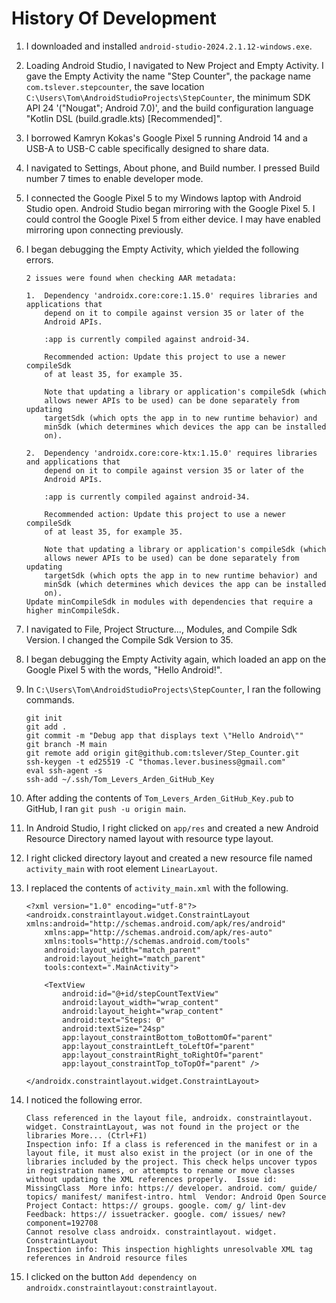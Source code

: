# History Of Development

1.  I downloaded and installed `android-studio-2024.2.1.12-windows.exe`.

2.  Loading Android Studio, I navigated to New Project and Empty Activity. I gave the Empty Activity the name "Step Counter", the package name `com.tslever.stepcounter`, the save location `C:\Users\Tom\AndroidStudioProjects\StepCounter`, the minimum SDK API 24 '("Nougat"; Android 7.0)', and the build configuration language "Kotlin DSL (build.gradle.kts) [Recommended]".

3.  I borrowed Kamryn Kokas's Google Pixel 5 running Android 14 and a USB-A to USB-C cable specifically designed to share data.

4.  I navigated to Settings, About phone, and Build number. I pressed Build number 7 times to enable developer mode.

5.  I connected the Google Pixel 5 to my Windows laptop with Android Studio open. Android Studio began mirroring with the Google Pixel 5. I could control the Google Pixel 5 from either device. I may have enabled mirroring upon connecting previously.

6.  I began debugging the Empty Activity, which yielded the following errors.

    ```
    2 issues were found when checking AAR metadata:

    1.  Dependency 'androidx.core:core:1.15.0' requires libraries and applications that
        depend on it to compile against version 35 or later of the
        Android APIs.

        :app is currently compiled against android-34.

        Recommended action: Update this project to use a newer compileSdk
        of at least 35, for example 35.

        Note that updating a library or application's compileSdk (which
        allows newer APIs to be used) can be done separately from updating
        targetSdk (which opts the app in to new runtime behavior) and
        minSdk (which determines which devices the app can be installed
        on).

    2.  Dependency 'androidx.core:core-ktx:1.15.0' requires libraries and applications that
        depend on it to compile against version 35 or later of the
        Android APIs.

        :app is currently compiled against android-34.

        Recommended action: Update this project to use a newer compileSdk
        of at least 35, for example 35.

        Note that updating a library or application's compileSdk (which
        allows newer APIs to be used) can be done separately from updating
        targetSdk (which opts the app in to new runtime behavior) and
        minSdk (which determines which devices the app can be installed
        on).
    Update minCompileSdk in modules with dependencies that require a higher minCompileSdk.
    ```

7.  I navigated to File, Project Structure..., Modules, and Compile Sdk Version. I changed the Compile Sdk Version to 35.

8.  I began debugging the Empty Activity again, which loaded an app on the Google Pixel 5 with the words, "Hello Android!".

9.  In `C:\Users\Tom\AndroidStudioProjects\StepCounter`, I ran the following commands.

    ```
    git init
    git add .
    git commit -m "Debug app that displays text \"Hello Android\""
    git branch -M main
    git remote add origin git@github.com:tslever/Step_Counter.git
    ssh-keygen -t ed25519 -C "thomas.lever.business@gmail.com"
    eval ssh-agent -s
    ssh-add ~/.ssh/Tom_Levers_Arden_GitHub_Key
    ```

10. After adding the contents of `Tom_Levers_Arden_GitHub_Key.pub` to GitHub, I ran `git push -u origin main`.

11. In Android Studio, I right clicked on `app/res` and created a new Android Resource Directory named layout with resource type layout.

12. I right clicked directory layout and created a new resource file named `activity_main` with root element `LinearLayout`.

13. I replaced the contents of `activity_main.xml` with the following.

    ```
    <?xml version="1.0" encoding="utf-8"?>
    <androidx.constraintlayout.widget.ConstraintLayout xmlns:android="http://schemas.android.com/apk/res/android"
        xmlns:app="http://schemas.android.com/apk/res-auto"
        xmlns:tools="http://schemas.android.com/tools"
        android:layout_width="match_parent"
        android:layout_height="match_parent"
        tools:context=".MainActivity">

        <TextView
            android:id="@+id/stepCountTextView"
            android:layout_width="wrap_content"
            android:layout_height="wrap_content"
            android:text="Steps: 0"
            android:textSize="24sp"
            app:layout_constraintBottom_toBottomOf="parent"
            app:layout_constraintLeft_toLeftOf="parent"
            app:layout_constraintRight_toRightOf="parent"
            app:layout_constraintTop_toTopOf="parent" />

    </androidx.constraintlayout.widget.ConstraintLayout>
    ```

14. I noticed the following error.

    ```
    Class referenced in the layout file, androidx. constraintlayout. widget. ConstraintLayout, was not found in the project or the libraries More... (Ctrl+F1) 
    Inspection info: If a class is referenced in the manifest or in a layout file, it must also exist in the project (or in one of the libraries included by the project. This check helps uncover typos in registration names, or attempts to rename or move classes without updating the XML references properly.  Issue id: MissingClass  More info: https:// developer. android. com/ guide/ topics/ manifest/ manifest-intro. html  Vendor: Android Open Source Project Contact: https:// groups. google. com/ g/ lint-dev Feedback: https:// issuetracker. google. com/ issues/ new?component=192708 
    Cannot resolve class androidx. constraintlayout. widget. ConstraintLayout 
    Inspection info: This inspection highlights unresolvable XML tag references in Android resource files
    ```

15. I clicked on the button `Add dependency on androidx.constraintlayout:constraintlayout`.